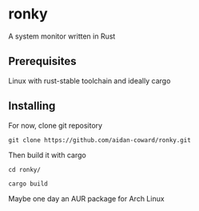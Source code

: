 # ronky

A system monitor written in Rust

## Prerequisites

Linux with rust-stable toolchain and ideally cargo 

## Installing

For now, clone git repository 

```
git clone https://github.com/aidan-coward/ronky.git
```

Then build it with cargo

```
cd ronky/
```

```
cargo build
```

Maybe one day an AUR package for Arch Linux


